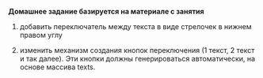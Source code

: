 **Домашнее задание базируется на материале с занятия**

1) добавить переключатель между текста в виде стрелочек в нижнем правом углу

2) изменить механизм создания кнопок переключения (1 текст, 2 текст и так далее). Эти кнопки должны генерироваться автоматически, на основе массива texts.